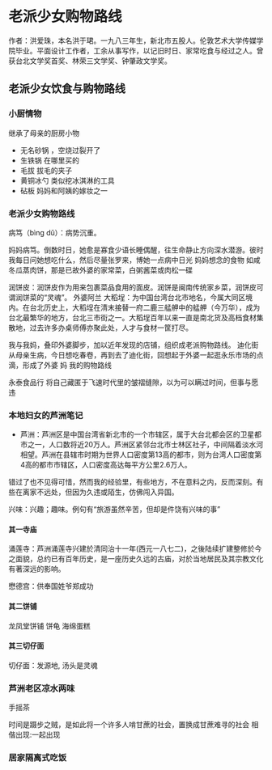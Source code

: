 <!--
 * @Author: ThomasHang 11939838031@qq.com
 * @Date: 2023-09-04 22:22:41
 * @LastEditors: 储天航 1193983801@qq.com
 * @LastEditTime: 2023-09-05 14:07:51
 * @FilePath: /trent-blog/src/read/老派少女购物路线.md
 * @Description: 这是默认设置,请设置`customMade`, 打开koroFileHeader查看配置 进行设置: https://github.com/OBKoro1/koro1FileHeader/wiki/%E9%85%8D%E7%BD%AE
-->
# 老派少女购物路线

作者：洪爱珠，本名洪于珺。一九八三年生，新北市五股人。伦敦艺术大学传媒学院毕业。平面设计工作者，工余从事写作，以记旧时日、家常吃食与经过之人。曾获台北文学奖首奖、林荣三文学奖、钟肇政文学奖。
##  老派少女饮食与购物路线

### 小厨情物
继承了母亲的厨房小物
- 无名砂锅 ，空烧过裂开了
- 生铁锅 在哪里买的
- 毛拔 拔毛的夹子 
- 黄铜冰勺 类似挖冰淇淋的工具
- 砧板 妈妈和阿姨的嫁妆之一

### 老派少女购物路线

病笃（bìnɡ dǔ）：病势沉重。

妈妈病笃。倒数时日，她愈是寡食少语长睡偶醒，往生命静止方向深水潜游。彼时我每日问她想吃什么，然后尽量张罗来，博她一点病中日光
妈妈想念的食物 如咸冬瓜蒸肉饼，那是已故外婆的家常菜，白粥酱菜或肉松一碟

润饼皮：润饼皮作为用来包裹菜品食用的面皮。润饼是闽南传统家乡菜，润饼皮可谓润饼菜的“灵魂”。
外婆阿兰 
大稻埕：为中国台湾台北市地名，今属大同区境内。在台北历史上，大稻埕在清末接替一府二鹿三艋舺中的艋舺（今万华），成为台北最繁华的地方，台北三市街之一。大稻埕百年以来一直是南北货及高档食材集散地，过去许多办桌师傅亦聚此处，人才与食材一筐打尽。

我与我妈，叠印外婆脚步，加以近年发现的店铺，组织成老派购物路线。
迪化街
从母亲生病，今日想吃春卷，再到去了迪化街，回想起于外婆一起逛永乐市场的点滴，形成了外婆 妈 我的购物路线

永泰食品行
将自己藏匿于飞速时代里的皱褶缝隙，以为可以瞒过时间，但事与愿违

### 本地妇女的芦洲笔记

- 芦洲：芦洲区是中国台湾省新北市的一个市辖区，属于大台北都会区的卫星都市之一，人口数将近20万人。芦洲区紧邻台北市士林区社子，中间隔着淡水河相望。芦洲在县辖市时期为世界人口密度第13高的都市，则为台湾人口密度第4高的都市市辖区，人口密度高达每平方公里2.6万人。

错过了也不见得可惜，然而我的经验里，有些地方，不在意料之内，反而深刻。有些在离家不远处，但因为久违或陌生，仿佛闯入异国。

兴味：兴趣；趣味。例句有“旅游虽然辛苦，但却是件饶有兴味的事”

#### 其一寺庙
涌莲寺：芦洲涌莲寺兴建於清同治十一年(西元一八七二)，之後陆续扩建整修於今之面貌，总约已有百年历史，是一座历史久远的古庙，对於当地居民及其宗教文化有著深远的影响。

懋德宫：供奉国姓爷郑成功

#### 其二饼铺
龙凤堂饼铺 饼龟 海绵蛋糕

#### 其三切仔面
切仔面：发源地, 汤头是灵魂
### 芦洲老区凉水两味
手摇茶

时间是蹑步之贼，是如此将一个许多人啃甘蔗的社会，置换成甘蔗难寻的社会
相偕出现:一起出现
### 居家隔离式吃饭












